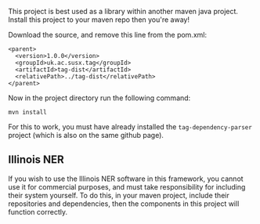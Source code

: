 This project is best used as a library within another maven java project. Install this project to your maven repo then you're away!

Download the source, and remove this line from the pom.xml:

```
<parent>
  <version>1.0.0</version>
  <groupId>uk.ac.susx.tag</groupId>
  <artifactId>tag-dist</artifactId>
  <relativePath>../tag-dist</relativePath>
</parent>
```

Now in the project directory run the following command:

`mvn install`

For this to work, you must have already installed the `tag-dependency-parser` project (which is also on the same github page).

Illinois NER
-------------

If you wish to use the Illinois NER software in this framework, you cannot use it for commercial purposes, and must take responsibility for including their system yourself. To do this, in your maven project, include their repositories and dependencies, then the components in this project will function correctly.
